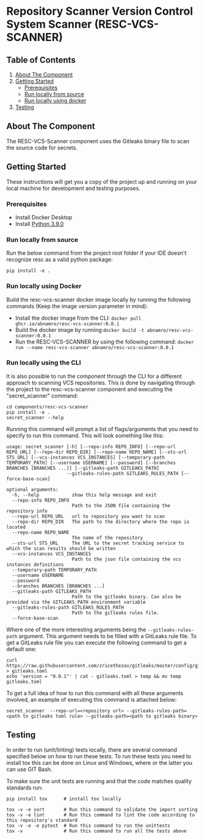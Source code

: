 # Repository Scanner Version Control System Scanner (RESC-VCS-SCANNER)
<!-- TABLE OF CONTENTS -->
## Table of Contents
1. [About The Component](#about-the-component)
2. [Getting Started](#getting-started)
    - [Prerequisites](#prerequisites)
    - [Run locally from source](#run-locally-from-source)
    - [Run locally using docker](#run-locally-using-docker)
3. [Testing](#testing)

<!-- ABOUT THE COMPONENT -->
## About The Component
The RESC-VCS-Scanner component uses the Gitleaks binary file to scan the source code for secrets.

<!-- GETTING STARTED -->
## Getting Started

These instructions will get you a copy of the project up and running on your local machine for development and testing purposes.

### Prerequisites
- Install Docker Desktop
- Install [Python 3.9.0](https://www.python.org/downloads/release/python-390/)

### Run locally from source

Run the below command from the project root folder if your IDE doesn't recognize resc as a valid python package:
```
pip install -e .
```

### Run locally using Docker
Build the resc-vcs-scanner docker image locally by running the following commands (Keep the image version parameter in mind):

- Install the docker image from the CLI: `docker pull ghcr.io/abnamro/resc-vcs-scanner:0.0.1`
- Build the docker image by running:`docker build -t abnamro/resc-vcs-scanner:0.0.1`
- Run the RESC-VCS-SCANNER by using the following command: `docker run --name resc-vcs-scanner abnamro/resc-vcs-scanner:0.0.1`

### Run locally using the CLI
It is also possible to run the component through the CLI for a different approach to scanning VCS repositories. 
This is done by navigating through the project to the resc-vcs-scanner component and executing the "secret_scanner" command:

```
cd components/resc-vcs-scanner
pip install -e .
secret_scanner --help
```

Running this command will prompt a list of flags/arguments that you need to specify to run this command. This will look
something like this:

```
usage: secret_scanner [-h] [--repo-info REPO_INFO] [--repo-url REPO_URL] [--repo-dir REPO_DIR] [--repo-name REPO_NAME] [--sts-url STS_URL] [--vcs-instances VCS_INSTANCES] [--temporary-path TEMPORARY_PATH] [--username USERNAME] [--password] [--branches BRANCHES [BRANCHES ...]] [--gitleaks-path GITLEAKS_PATH]
                      --gitleaks-rules-path GITLEAKS_RULES_PATH [--force-base-scan]

optional arguments:                                                                                                                                                                                                                                                                                                 
  -h, --help            show this help message and exit                                                                                                                                                                                                                                                             
  --repo-info REPO_INFO
                        Path to the JSON file containing the repository info
  --repo-url REPO_URL   url to repository you want to scan
  --repo-dir REPO_DIR   The path to the directory where the repo is located
  --repo-name REPO_NAME
                        The name of the repository
  --sts-url STS_URL     The URL to the secret tracking service to which the scan results should be written
  --vcs-instances VCS_INSTANCES
                        Path to the json file containing the vcs instances definitions
  --temporary-path TEMPORARY_PATH
  --username USERNAME
  --password
  --branches BRANCHES [BRANCHES ...]
  --gitleaks-path GITLEAKS_PATH
                        Path to the gitleaks binary. Can also be provided via the GITLEAKS_PATH environment variable
  --gitleaks-rules-path GITLEAKS_RULES_PATH
                        Path to the gitleaks rules file.
  --force-base-scan
```

Where one of the more interesting arguments being the `--gitleaks-rules-path` argument. This argument needs to be filled
with a GitLeaks rule file. To get a GitLeaks rule file you can execute the following command to get a default one:

```
curl https://raw.githubusercontent.com/zricethezav/gitleaks/master/config/gitleaks.toml > gitleaks.toml
echo 'version = "0.0.1"' | cat - gitleaks.toml > temp && mv temp gitleaks.toml
```

To get a full idea of how to run this command with all these arguments involved, an example of executing this command
is attached below:

```
secret_scanner  --repo-url=<repository url> --gitleaks-rules-path=<path to gitleaks toml rule> --gitleaks-path=<path to gitleaks binary>
```

## Testing
In order to run (unit/linting) tests locally, there are several command specified below on how to run these tests.
To run these tests you need to install tox this can be done on Linux and Windows, where or the latter you can use GIT Bash.

To make sure the unit tests are running and that the code matches quality standards run:
```
pip install tox      # install tox locally

tox -v -e sort       # Run this command to validate the import sorting
tox -v -e lint       # Run this command to lint the code according to this repository's standard
tox -v -e -e pytest  # Run this command to run the unittests
tox -v               # Run this command to run all the tests above
```

